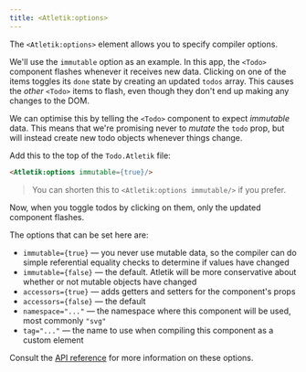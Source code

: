 ```yaml
---
title: <Atletik:options>
---
```


The `<Atletik:options>` element allows you to specify compiler options.

We'll use the `immutable` option as an example. In this app, the `<Todo>` component flashes whenever it receives new data. Clicking on one of the items toggles its `done` state by creating an updated `todos` array. This causes the *other* `<Todo>` items to flash, even though they don't end up making any changes to the DOM.

We can optimise this by telling the `<Todo>` component to expect *immutable* data. This means that we're promising never to *mutate* the `todo` prop, but will instead create new todo objects whenever things change.

Add this to the top of the `Todo.Atletik` file:

```html
<Atletik:options immutable={true}/>
```

> You can shorten this to `<Atletik:options immutable/>` if you prefer.

Now, when you toggle todos by clicking on them, only the updated component flashes.

The options that can be set here are:

* `immutable={true}` — you never use mutable data, so the compiler can do simple referential equality checks to determine if values have changed
* `immutable={false}` — the default. Atletik will be more conservative about whether or not mutable objects have changed
* `accessors={true}` — adds getters and setters for the component's props
* `accessors={false}` — the default
* `namespace="..."` — the namespace where this component will be used, most commonly `"svg"`
* `tag="..."` — the name to use when compiling this component as a custom element

Consult the [API reference](/docs) for more information on these options.
